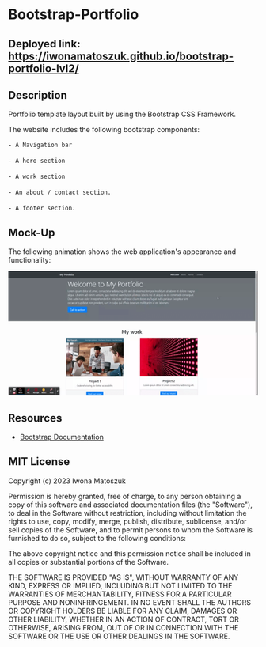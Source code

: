 # Bootstrap-Portfolio

## Deployed link: https://iwonamatoszuk.github.io/bootstrap-portfolio-lvl2/

## Description

Portfolio template layout built by using the Bootstrap CSS Framework.

The website includes the following bootstrap components:

    - A Navigation bar

    - A hero section

    - A work section

    - An about / contact section.

    - A footer section.

## Mock-Up

The following animation shows the web application's appearance and functionality:

![My Portfolio Template](/My%20Portfolio%20Template.gif)

## Resources

- [Bootstrap Documentation](https://getbootstrap.com/docs/4.0/getting-started/introduction/)


## MIT License

Copyright (c) 2023 Iwona Matoszuk

Permission is hereby granted, free of charge, to any person obtaining a copy
of this software and associated documentation files (the "Software"), to deal
in the Software without restriction, including without limitation the rights
to use, copy, modify, merge, publish, distribute, sublicense, and/or sell
copies of the Software, and to permit persons to whom the Software is
furnished to do so, subject to the following conditions:

The above copyright notice and this permission notice shall be included in all
copies or substantial portions of the Software.

THE SOFTWARE IS PROVIDED "AS IS", WITHOUT WARRANTY OF ANY KIND, EXPRESS OR
IMPLIED, INCLUDING BUT NOT LIMITED TO THE WARRANTIES OF MERCHANTABILITY,
FITNESS FOR A PARTICULAR PURPOSE AND NONINFRINGEMENT. IN NO EVENT SHALL THE
AUTHORS OR COPYRIGHT HOLDERS BE LIABLE FOR ANY CLAIM, DAMAGES OR OTHER
LIABILITY, WHETHER IN AN ACTION OF CONTRACT, TORT OR OTHERWISE, ARISING FROM,
OUT OF OR IN CONNECTION WITH THE SOFTWARE OR THE USE OR OTHER DEALINGS IN THE
SOFTWARE.




